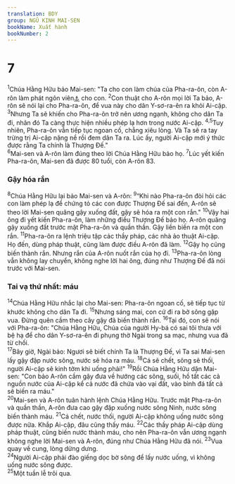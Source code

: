 ```yaml
---
translation: BDY
group: NGŨ KINH MAI-SEN
bookName: Xuất hành 
bookNumber: 2
---
```


<div class="title"><h1>7</h1></div>
<span class="verse xu_7_1"><sup>1</sup>Chúa Hằng Hữu bảo Mai-sen: &#34;Ta cho con làm chúa của Pha-ra-ôn, còn A-rôn làm phát ngôn viên<a href="#" data-toggle="tooltip" data-placement="bottom" title="Nt tiên tri">⚓</a> cho con. </span>
<span class="verse xu_7_2"><sup>2</sup>Con thuật cho A-rôn mọi lời Ta bảo, A-rôn sẽ nói lại cho Pha-ra-ôn, để vua này cho dân Y-sơ-ra-ên ra khỏi Ai-cập. </span>
<span class="verse xu_7_3"><sup>3</sup>Nhưng Ta sẽ khiến cho Pha-ra-ôn trở nên ương ngạnh, không cho dân Ta đi, nhân đó Ta càng thực hiện nhiều phép lạ hơn trong nước Ai-cập. </span>
<span class="verse xu_7_4 xu_7_5"><sup>4,5</sup>Tuy nhiên, Pha-ra-ôn vẫn tiếp tục ngoan cố, chẳng xiêu lòng. Và Ta sẽ ra tay trừng trị Ai-cập nặng nề rồi đem dân Ta ra. Lúc ấy, người Ai-cập mới ý thức được rằng Ta chính là Thượng Đế.&#34;<br/></span>
<span class="verse xu_7_6"><sup>6</sup>Mai-sen và A-rôn làm đúng theo lời Chúa Hằng Hữu bảo họ. </span>
<span class="verse xu_7_7"><sup>7</sup>Lúc yết kiến Pha-ra-ôn, Mai-sen đã được 80 tuổi, còn A-rôn 83.</span>
<div class="title"><h3>Gậy hóa rắn</h3></div>
<span class="verse xu_7_8"><sup>8</sup>Chúa Hằng Hữu lại bảo Mai-sen và A-rôn: </span>
<span class="verse xu_7_9"><sup>9</sup>“Khi nào Pha-ra-ôn đòi hỏi các con làm phép lạ để chứng tỏ các con được Thượng Đế sai đến, A-rôn sẽ theo lời Mai-sen quăng gậy xuống đất, gậy sẽ hóa ra một con rắn.&#34; </span>
<span class="verse xu_7_10"><sup>10</sup>Vậy hai ông đi yết kiến Pha-ra-ôn, làm những điều Thượng Đế bảo họ. A-rôn quăng gậy xuống đất trước mặt Pha-ra-ôn và quần thần. Gậy liền biến ra một con rắn. </span>
<span class="verse xu_7_11"><sup>11</sup>Pha-ra-ôn ra lệnh triệu tập các thầy pháp, các nhà ảo thuật Ai-cập. Họ đến, dùng pháp thuật, cũng làm được điều A-rôn đã làm. </span>
<span class="verse xu_7_12"><sup>12</sup>Gậy họ cũng biến thành rắn. Nhưng rắn của A-rôn nuốt rắn của họ đi. </span>
<span class="verse xu_7_13"><sup>13</sup>Pha-ra-ôn lòng vẫn không lay chuyển, không nghe lời hai ông, đúng như Thượng Đế đã nói trước với Mai-sen.</span>
<div class="title"><h3>Tai vạ thứ nhất: máu</h3></div>
<span class="verse xu_7_14"><sup>14</sup>Chúa Hằng Hữu nhắc lại cho Mai-sen: Pha-ra-ôn ngoan cố, sẽ tiếp tục từ khước không cho dân Ta đi. </span>
<span class="verse xu_7_15"><sup>15</sup>Nhưng sáng mai, con cứ đi ra bờ sông gặp vua. Đừng quên cầm theo cây gậy đã biến thành rắn. </span>
<span class="verse xu_7_16"><sup>16</sup>Tại đó, con sẽ nói với Pha-ra-ôn: &#34;Chúa Hằng Hữu, Chúa của người Hy-bá có sai tôi thưa với bệ hạ để cho dân Y-sơ-ra-ên đi phụng thờ Ngài trong sa mạc, nhưng vua đã từ chối.<br/></span>
<span class="verse xu_7_17"><sup>17</sup>Bây giờ, Ngài bảo: Ngươi sẽ biết chính Ta là Thượng Đế, vì Ta sai Mai-sen lấy gậy đập nước sông, nước sẽ hóa ra máu. </span>
<span class="verse xu_7_18"><sup>18</sup>Cá sẽ chết, sông sẽ thối, người Ai-cập sẽ kinh tởm khi uống phải!&#34; </span>
<span class="verse xu_7_19"><sup>19</sup>Rồi Chúa Hằng Hữu dặn Mai-sen: &#34;Con bảo A-rôn cầm gậy đưa về hướng các sông, suối, hồ tất các cả nguồn nước của Ai-cập kể cả nước đã chứa vào vại đất, vào bình đá tất cả sẽ biến ra máu.&#34;<br/></span>
<span class="verse xu_7_20"><sup>20</sup>Mai-sen và A-rôn tuân hành lệnh Chúa Hằng Hữu. Trước mặt Pha-ra-ôn và quần thần, A-rôn đưa cao gậy đập xuống nước sông Ninh, nước sông biến thành máu. </span>
<span class="verse xu_7_21"><sup>21</sup>Cá chết, nước thối, người Ai-cập không uống nước sông được nữa. Khắp Ai-cập, đâu cũng thấy máu. </span>
<span class="verse xu_7_22"><sup>22</sup>Các thầy pháp Ai-cập dùng pháp thuật, cũng biến nước thành máu, cho nên Pha-ra-ôn vẫn ương ngạnh không nghe lời Mai-sen và A-rôn, đúng như Chúa Hằng Hữu đã nói. </span>
<span class="verse xu_7_23"><sup>23</sup>Vua quay về cung, lòng dửng dưng.<br/></span>
<span class="verse xu_7_24"><sup>24</sup>Người Ai-cập phải đào giếng dọc bờ sông để lấy nước uống, vì không uống nước sông được.<br/></span>
<span class="verse xu_7_25"><sup>25</sup>Một tuần lễ trôi qua.    </span>
